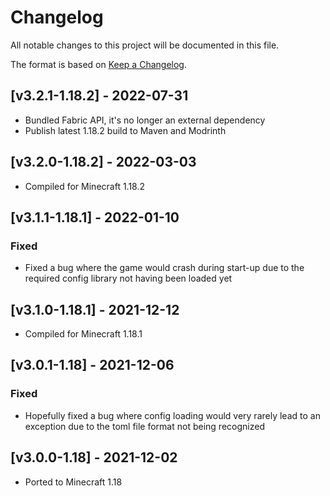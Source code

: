 # Changelog
All notable changes to this project will be documented in this file.

The format is based on [Keep a Changelog].

## [v3.2.1-1.18.2] - 2022-07-31
- Bundled Fabric API, it's no longer an external dependency
- Publish latest 1.18.2 build to Maven and Modrinth

## [v3.2.0-1.18.2] - 2022-03-03
- Compiled for Minecraft 1.18.2

## [v3.1.1-1.18.1] - 2022-01-10
### Fixed
- Fixed a bug where the game would crash during start-up due to the required config library not having been loaded yet

## [v3.1.0-1.18.1] - 2021-12-12
- Compiled for Minecraft 1.18.1

## [v3.0.1-1.18] - 2021-12-06
### Fixed
- Hopefully fixed a bug where config loading would very rarely lead to an exception due to the toml file format not being recognized

## [v3.0.0-1.18] - 2021-12-02
- Ported to Minecraft 1.18

[Keep a Changelog]: https://keepachangelog.com/en/1.0.0/